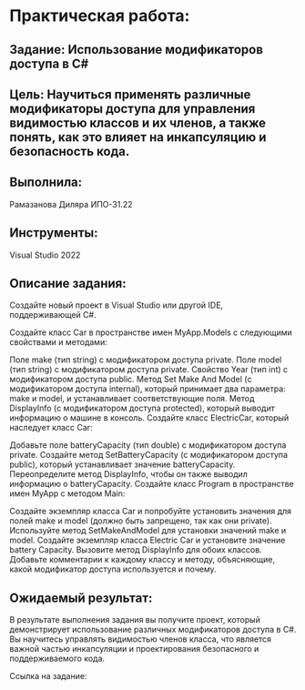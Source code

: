 # Практическая работа:
## Задание: Использование модификаторов доступа в C#
## Цель: Научиться применять различные модификаторы доступа для управления видимостью классов и их членов, а также понять, как это влияет на инкапсуляцию и безопасность кода.

## Выполнила: 
Рамазанова Диляра ИПО-31.22
## Инструменты:
Visual Studio 2022


## Описание задания:
Создайте новый проект в Visual Studio или другой IDE, поддерживающей C#.

Создайте класс Car в пространстве имен MyApp.Models с следующими свойствами и методами:

Поле make (тип string) с модификатором доступа private.
Поле model (тип string) с модификатором доступа private.
Свойство Year (тип int) с модификатором доступа public.
Метод Set Make And Model (с модификатором доступа internal), который принимает два параметра: make и model, и устанавливает соответствующие поля.
Метод DisplayInfo (с модификатором доступа protected), который выводит информацию о машине в консоль.
Создайте класс ElectricCar, который наследует класс Car:

Добавьте поле batteryCapacity (тип double) с модификатором доступа private.
Создайте метод SetBatteryCapacity (с модификатором доступа public), который устанавливает значение batteryCapacity.
Переопределите метод DisplayInfo, чтобы он также выводил информацию о batteryCapacity.
Создайте класс Program в пространстве имен MyApp с методом Main:

Создайте экземпляр класса Car и попробуйте установить значения для полей make и model (должно быть запрещено, так как они private).
Используйте метод SetMakeAndModel для установки значений make и model.
Создайте экземпляр класса Electric Car и установите значение battery Capacity.
Вызовите метод DisplayInfo для обоих классов.
Добавьте комментарии к каждому классу и методу, объясняющие, какой модификатор доступа  используется и почему.

## Ожидаемый результат:
В результате выполнения задания вы получите проект, который демонстрирует использование различных модификаторов доступа в C#. Вы научитесь управлять видимостью членов класса, что является важной частью инкапсуляции и проектирования безопасного и поддерживаемого кода.

Ссылка на задание:


